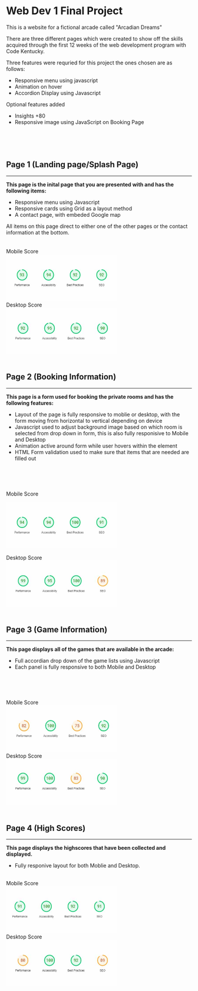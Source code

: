 
# **Web Dev 1 Final Project**



This is a website for a fictional arcade called "Arcadian Dreams"

There are three different pages which were created to show off the skills acquired through the first 12 weeks of the web development program with Code Kentucky.

Three  features were requried for this project the ones chosen are as follows:

- Responsive menu using javascript
- Animation on hover
- Accordion Display using Javascript

Optional features added

- Insights +80 
- Responsive image using JavaScript on Booking Page


<br>
<br>
<br>

## Page 1 (Landing page/Splash Page)
------------------------------------

**This page is the inital page that you are presented with and has the following items:**
<br>

- Responsive menu using Javascript
- Responsive cards using Grid as a layout method
- A contact page, with embeded Google map

All items on this page direct to either one of the other pages or the contact information at the bottom.
<br>
<br>
<br>
Mobile Score<br>
<img src="images/Scores/IndexMobile.jpg" width="300px" height="125px"><br>
Desktop Score<br>
<img src="images/Scores/IndexDesktop.jpg" width= "300px" height="125px" ><br>
<br>

## Page 2 (Booking Information)
-------------------------------

**This page is a form used for booking the private rooms and has the following features:**
<br>

- Layout of the page is fully responsive to moblie or desktop, with the form moving from horizontal to vertical depending on device
- Javascript used to adjust background image based on which room is selected from drop down in form, this is also fully responisive to Mobile and Desktop
- Animation active around form while user hovers within the element
- HTML Form validation used to make sure that items that are needed are filled out
<br>
<br>
<br>

Mobile Score<br>

<img src="images/Scores/BookingMobile.jpg" width="300" height="125"><br>

Desktop Score<br>
<img src="images/Scores/BookingDesktop.jpg" width="300" height="125"><br>
<br>

## Page 3 (Game Information)
----------------------------


**This page displays all of the games that are available in the arcade:**
<br>

- Full accordian drop down of the game lists using Javascript
- Each panel is fully responsive to both Mobile and Desktop
<br>
<br>
<br>


Mobile Score<br>
<img src="images/Scores/GameInfoMobile.jpg" width="300" height="125"><br>
Desktop Score<br>
<img src="images/Scores/GameInfoDesktop.jpg" width="300" height="125"><br>
<br>

## Page 4 (High Scores)
------------------------


**This page displays the highscores that have been collected and displayed.**
<br>

- Fully responive layout for both Moblie and Desktop.

<br>
Mobile Score<br>
<img src="images/Scores/HighscoresMobile.jpg" width="300" height="125"><br>
Desktop Score<br>
<img src="images/Scores/HighscoresDesktop.jpg" width="300" height="125"><br>

